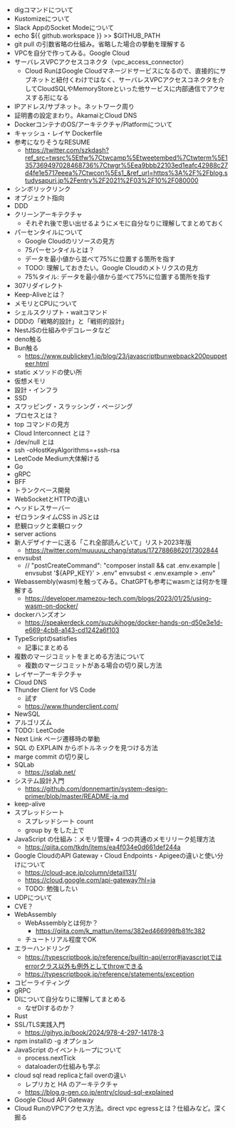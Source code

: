 - digコマンドについて
- Kustomizeについて
- Slack AppのSocket Modeについて
- echo ${{ github.workspace }} >> $GITHUB_PATH
- git pull の引数省略の仕組み。省略した場合の挙動を理解する
- VPCを自分で作ってみる。Google Cloud
- サーバレスVPCアクセスコネクタ（vpc_access_connector）
    - Cloud RunはGoogle Cloudマネージドサービスになるので、直接的にサブネットと紐付くわけではなく、サーバレスVPCアクセスコネクタを介してCloudSQLやMemoryStoreといった他サービスに内部通信でアクセスする形になる
- IPアドレス/サブネット。ネットワーク周り
- 証明書の設定まわり。AkamaiとCloud DNS
- DockerコンテナのOS/アーキテクチャ/Platformについて
- キャッシュ・レイヤ Dockerfile
- 参考になりそうなRESUME
    - https://twitter.com/szkdash?ref_src=twsrc%5Etfw%7Ctwcamp%5Etweetembed%7Ctwterm%5E1357369497028468736%7Ctwgr%5Eea9bbb22103ed1eafc42988c27d4fe1e5717eeea%7Ctwcon%5Es1_&ref_url=https%3A%2F%2Fblog.studysapuri.jp%2Fentry%2F2021%2F03%2F10%2F080000
- シンボリックリンク
- オブジェクト指向
- DDD
- クリーンアーキテクチャ
    - それぞれ後で思い出せるようにメモに自分なりに理解してまとめておく
- パーセンタイルについて
    - Google Cloudのリソースの見方
    - 75パーセンタイルとは？
    - データを最小値から並べて75%に位置する箇所を指す
    - TODO: 理解しておきたい。Google Cloudのメトリクスの見方
    - 75%タイル: データを最小値から並べて75%に位置する箇所を指す
- 307リダイレクト
- Keep-Aliveとは？
- メモリとCPUについて
- シェルスクリプト・waitコマンド
- DDDの「戦略的設計」と「戦術的設計」
- NestJSの仕組みやデコレータなど
- deno触る
- Bun触る
    - https://www.publickey1.jp/blog/23/javascriptbunwebpack200puppeteer.html
- static メソッドの使い所
- 仮想メモリ
- 設計・インフラ
- SSD
- スワッピング・スラッシング・ページング
- プロセスとは？
- top コマンドの見方
- Cloud Interconnect とは？
- /dev/null とは
- ssh -oHostKeyAlgorithms=+ssh-rsa
- LeetCode Medium大体解ける
- Go
- gRPC
- BFF
- トランクベース開発
- WebSocketとHTTPの違い
- ヘッドレスサーバー
- ゼロランタイムCSS in JSとは
- 悲観ロックと楽観ロック
- server actions
- 新人デザイナーに送る「これ全部読んどいて」リスト2023年版
    - https://twitter.com/muuuuu_chang/status/1727886862017302844
- envsubst
    - // "postCreateCommand": "composer install && cat .env.example | envsubst '${APP_KEY}' > .env" envsubst < .env.example > .env"
- Webassembly(wasm)を触ってみる。ChatGPTも参考にwasmとは何かを理解する
    - https://developer.mamezou-tech.com/blogs/2023/01/25/using-wasm-on-docker/
- dockerハンズオン
    - https://speakerdeck.com/suzukihoge/docker-hands-on-d50e3e1d-e669-4cb8-a143-cd1242a6f103
- TypeScriptのsatisfies
    - 記事にまとめる
- 複数のマージコミットをまとめる方法について
    - 複数のマージコミットがある場合の切り戻し方法
- レイヤーアーキテクチャ
- Cloud DNS
- Thunder Client for VS Code
  - 試す
  - https://www.thunderclient.com/
- NewSQL
- アルゴリズム
- TODO: LeetCode
- Next Link ページ遷移時の挙動
- SQL の EXPLAIN からボトルネックを見つける方法
- marge commit の切り戻し
- SQLab
    - https://sqlab.net/
- システム設計入門
    - https://github.com/donnemartin/system-design-primer/blob/master/README-ja.md
- keep-alive
- スプレッドシート
  - スプレッドシート count
  - group by をした上で
- JavaScript の仕組み：メモリ管理+ 4 つの共通のメモリリーク処理方法
  - https://qiita.com/tkdn/items/ea4f034e0d661def244a
- Google CloudのAPI Gateway・Cloud Endpoints・Apigeeの違いと使い分けについて
  - https://cloud-ace.jp/column/detail131/
  - https://cloud.google.com/api-gateway?hl=ja
  - TODO: 勉強したい
- UDPについて
- CVE？
- WebAssembly
    - WebAssemblyとは何か？
        - https://qiita.com/k_mattun/items/382ed466998fb81fc382
    - チュートリアル程度でOK
- エラーハンドリング
    - https://typescriptbook.jp/reference/builtin-api/error#javascriptではerrorクラス以外も例外としてthrowできる
    - https://typescriptbook.jp/reference/statements/exception
- コピーライティング
- gRPC
- DIについて自分なりに理解してまとめる
    - なぜDIするのか？
- Rust
- SSL/TLS実践入門
    - https://gihyo.jp/book/2024/978-4-297-14178-3
- npm installの -g オプション
- JavaScript のイベントループについて
    - process.nextTick
    - dataloaderの仕組みも学ぶ
- cloud sql read replicaとfail overの違い
    - レプリカと HA のアーキテクチャ
    - https://blog.g-gen.co.jp/entry/cloud-sql-explained
- Google Cloud API Gateway
- Cloud RunのVPCアクセス方法。direct vpc egressとは？仕組みなど。深く掘る